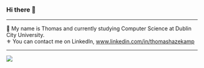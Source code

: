 ### Hi there :wave:

---

🌊 My name is Thomas and currently studying Computer Science at Dublin City University.  
⚜️ You can contact me on LinkedIn, www.linkedin.com/in/thomashazekamp  

---
<img align="center" src="https://github-readme-stats.vercel.app/api/top-langs/?username=thomashazekamp&theme=dracula&langs_count=6" />

